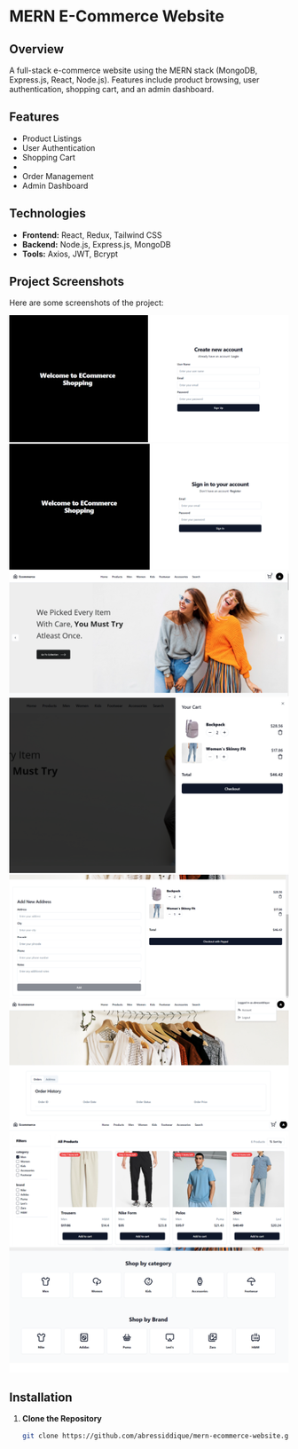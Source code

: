 # MERN E-Commerce Website

## Overview

A full-stack e-commerce website using the MERN stack (MongoDB, Express.js, React, Node.js). Features include product browsing, user authentication, shopping cart, and an admin dashboard.

## Features

- Product Listings
- User Authentication
- Shopping Cart
- 
- Order Management
- Admin Dashboard

## Technologies

- **Frontend:** React, Redux, Tailwind CSS
- **Backend:** Node.js, Express.js, MongoDB
- **Tools:** Axios, JWT, Bcrypt

## Project Screenshots

Here are some screenshots of the project:

![Screenshot 1](demo/image1.png)
![Screenshot 2](demo/image2.png)
![Screenshot 3](demo/image3.png)
![Screenshot 4](demo/image4.png)
![Screenshot 5](demo/image5.png)
![Screenshot 6](demo/image6.png)
![Screenshot 7](demo/image7.png)
![Screenshot 8](demo/image8.png)

## Installation

1. **Clone the Repository**

   ```bash
   git clone https://github.com/abressiddique/mern-ecommerce-website.git
